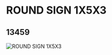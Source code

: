 # ROUND SIGN 1X5X3
## 13459
![ROUND SIGN 1X5X3](https://lc-www-live-s.legocdn.com/media/bricks/5/2/6033016.jpg)